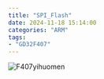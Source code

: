 ```yaml
---
title: "SPI_Flash"
date: 2024-11-18 15:14:00
categories: "ARM"
tags: 
- "GD32F407"
---
```








![F407yihuomen](/public/image/嵌入式/MCU/ARM/Cortex-M4/GD32/GD32F407/F407yihuomen.png)



